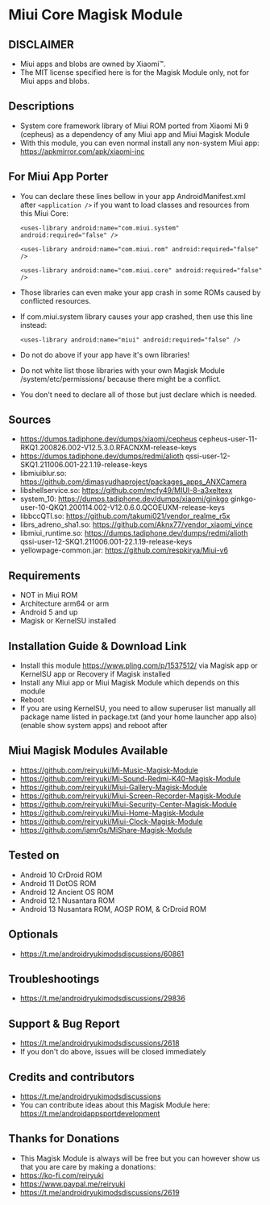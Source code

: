 # Miui Core Magisk Module

## DISCLAIMER
- Miui apps and blobs are owned by Xiaomi™.
- The MIT license specified here is for the Magisk Module only, not for Miui apps and blobs.

## Descriptions
- System core framework library of Miui ROM ported from Xiaomi Mi 9 (cepheus) as a dependency of any Miui app and Miui Magisk Module
- With this module, you can even normal install any non-system Miui app: https://apkmirror.com/apk/xiaomi-inc

## For Miui App Porter
- You can declare these lines bellow in your app AndroidManifest.xml after `<application />` if you want to load classes and resources from this Miui Core:

  `<uses-library android:name="com.miui.system" android:required="false" />`

  `<uses-library android:name="com.miui.rom" android:required="false" />`

  `<uses-library android:name="com.miui.core" android:required="false" />`
  
- Those libraries can even make your app crash in some ROMs caused by conflicted resources.
- If com.miui.system library causes your app crashed, then use this line instead:

  `<uses-library android:name="miui" android:required="false" />`

- Do not do above if your app have it's own libraries!
- Do not white list those libraries with your own Magisk Module /system/etc/permissions/ because there might be a conflict.
- You don't need to declare all of those but just declare which is needed.

## Sources
- https://dumps.tadiphone.dev/dumps/xiaomi/cepheus cepheus-user-11-RKQ1.200826.002-V12.5.3.0.RFACNXM-release-keys
- https://dumps.tadiphone.dev/dumps/redmi/alioth qssi-user-12-SKQ1.211006.001-22.1.19-release-keys
- libmiuiblur.so: https://github.com/dimasyudhaproject/packages_apps_ANXCamera
- libshellservice.so: https://github.com/mcfy49/MIUI-8-a3xeltexx
- system_10: https://dumps.tadiphone.dev/dumps/xiaomi/ginkgo ginkgo-user-10-QKQ1.200114.002-V12.0.6.0.QCOEUXM-release-keys
- libbccQTI.so: https://github.com/takumi021/vendor_realme_r5x
- librs_adreno_sha1.so: https://github.com/Aknx77/vendor_xiaomi_vince
- libmiui_runtime.so: https://dumps.tadiphone.dev/dumps/redmi/alioth qssi-user-12-SKQ1.211006.001-22.1.19-release-keys
- yellowpage-common.jar: https://github.com/respkirya/Miui-v6

## Requirements
- NOT in Miui ROM
- Architecture arm64 or arm
- Android 5 and up
- Magisk or KernelSU installed

## Installation Guide & Download Link
- Install this module https://www.pling.com/p/1537512/ via Magisk app or KernelSU app or Recovery if Magisk installed
- Install any Miui app or Miui Magisk Module which depends on this module
- Reboot
- If you are using KernelSU, you need to allow superuser list manually all package name listed in package.txt (and your home launcher app also) (enable show system apps) and reboot after

## Miui Magisk Modules Available
- https://github.com/reiryuki/Mi-Music-Magisk-Module
- https://github.com/reiryuki/Mi-Sound-Redmi-K40-Magisk-Module
- https://github.com/reiryuki/Miui-Gallery-Magisk-Module
- https://github.com/reiryuki/Miui-Screen-Recorder-Magisk-Module
- https://github.com/reiryuki/Miui-Security-Center-Magisk-Module
- https://github.com/reiryuki/Miui-Home-Magisk-Module
- https://github.com/reiryuki/Miui-Clock-Magisk-Module
- https://github.com/iamr0s/MiShare-Magisk-Module

## Tested on
- Android 10 CrDroid ROM 
- Android 11 DotOS ROM
- Android 12 Ancient OS ROM
- Android 12.1 Nusantara ROM
- Android 13 Nusantara ROM, AOSP ROM, & CrDroid ROM

## Optionals
- https://t.me/androidryukimodsdiscussions/60861

## Troubleshootings
- https://t.me/androidryukimodsdiscussions/29836

## Support & Bug Report
- https://t.me/androidryukimodsdiscussions/2618
- If you don't do above, issues will be closed immediately

## Credits and contributors
- https://t.me/androidryukimodsdiscussions
- You can contribute ideas about this Magisk Module here: https://t.me/androidappsportdevelopment

## Thanks for Donations
- This Magisk Module is always will be free but you can however show us that you are care by making a donations:
- https://ko-fi.com/reiryuki
- https://www.paypal.me/reiryuki
- https://t.me/androidryukimodsdiscussions/2619


